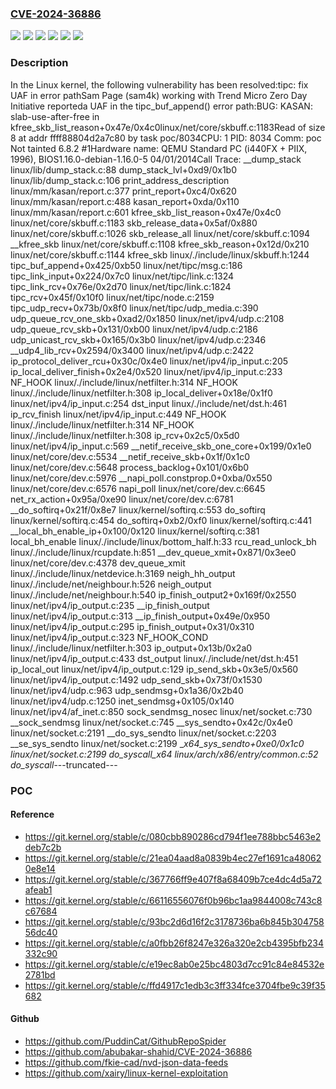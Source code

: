 ### [CVE-2024-36886](https://cve.mitre.org/cgi-bin/cvename.cgi?name=CVE-2024-36886)
![](https://img.shields.io/static/v1?label=Product&message=Linux&color=blue)
![](https://img.shields.io/static/v1?label=Version&message=&color=brightgreen)
![](https://img.shields.io/static/v1?label=Version&message=1149557d64c9%20&color=brightgreen)
![](https://img.shields.io/static/v1?label=Version&message=1149557d64c97dc9adf3103347a1c0e8c06d3b89%20&color=brightgreen)
![](https://img.shields.io/static/v1?label=Version&message=4.1%20&color=brightgreen)
![](https://img.shields.io/static/v1?label=Vulnerability&message=n%2Fa&color=blue)

### Description

In the Linux kernel, the following vulnerability has been resolved:tipc: fix UAF in error pathSam Page (sam4k) working with Trend Micro Zero Day Initiative reporteda UAF in the tipc_buf_append() error path:BUG: KASAN: slab-use-after-free in kfree_skb_list_reason+0x47e/0x4c0linux/net/core/skbuff.c:1183Read of size 8 at addr ffff88804d2a7c80 by task poc/8034CPU: 1 PID: 8034 Comm: poc Not tainted 6.8.2 #1Hardware name: QEMU Standard PC (i440FX + PIIX, 1996), BIOS1.16.0-debian-1.16.0-5 04/01/2014Call Trace: <IRQ> __dump_stack linux/lib/dump_stack.c:88 dump_stack_lvl+0xd9/0x1b0 linux/lib/dump_stack.c:106 print_address_description linux/mm/kasan/report.c:377 print_report+0xc4/0x620 linux/mm/kasan/report.c:488 kasan_report+0xda/0x110 linux/mm/kasan/report.c:601 kfree_skb_list_reason+0x47e/0x4c0 linux/net/core/skbuff.c:1183 skb_release_data+0x5af/0x880 linux/net/core/skbuff.c:1026 skb_release_all linux/net/core/skbuff.c:1094 __kfree_skb linux/net/core/skbuff.c:1108 kfree_skb_reason+0x12d/0x210 linux/net/core/skbuff.c:1144 kfree_skb linux/./include/linux/skbuff.h:1244 tipc_buf_append+0x425/0xb50 linux/net/tipc/msg.c:186 tipc_link_input+0x224/0x7c0 linux/net/tipc/link.c:1324 tipc_link_rcv+0x76e/0x2d70 linux/net/tipc/link.c:1824 tipc_rcv+0x45f/0x10f0 linux/net/tipc/node.c:2159 tipc_udp_recv+0x73b/0x8f0 linux/net/tipc/udp_media.c:390 udp_queue_rcv_one_skb+0xad2/0x1850 linux/net/ipv4/udp.c:2108 udp_queue_rcv_skb+0x131/0xb00 linux/net/ipv4/udp.c:2186 udp_unicast_rcv_skb+0x165/0x3b0 linux/net/ipv4/udp.c:2346 __udp4_lib_rcv+0x2594/0x3400 linux/net/ipv4/udp.c:2422 ip_protocol_deliver_rcu+0x30c/0x4e0 linux/net/ipv4/ip_input.c:205 ip_local_deliver_finish+0x2e4/0x520 linux/net/ipv4/ip_input.c:233 NF_HOOK linux/./include/linux/netfilter.h:314 NF_HOOK linux/./include/linux/netfilter.h:308 ip_local_deliver+0x18e/0x1f0 linux/net/ipv4/ip_input.c:254 dst_input linux/./include/net/dst.h:461 ip_rcv_finish linux/net/ipv4/ip_input.c:449 NF_HOOK linux/./include/linux/netfilter.h:314 NF_HOOK linux/./include/linux/netfilter.h:308 ip_rcv+0x2c5/0x5d0 linux/net/ipv4/ip_input.c:569 __netif_receive_skb_one_core+0x199/0x1e0 linux/net/core/dev.c:5534 __netif_receive_skb+0x1f/0x1c0 linux/net/core/dev.c:5648 process_backlog+0x101/0x6b0 linux/net/core/dev.c:5976 __napi_poll.constprop.0+0xba/0x550 linux/net/core/dev.c:6576 napi_poll linux/net/core/dev.c:6645 net_rx_action+0x95a/0xe90 linux/net/core/dev.c:6781 __do_softirq+0x21f/0x8e7 linux/kernel/softirq.c:553 do_softirq linux/kernel/softirq.c:454 do_softirq+0xb2/0xf0 linux/kernel/softirq.c:441 </IRQ> <TASK> __local_bh_enable_ip+0x100/0x120 linux/kernel/softirq.c:381 local_bh_enable linux/./include/linux/bottom_half.h:33 rcu_read_unlock_bh linux/./include/linux/rcupdate.h:851 __dev_queue_xmit+0x871/0x3ee0 linux/net/core/dev.c:4378 dev_queue_xmit linux/./include/linux/netdevice.h:3169 neigh_hh_output linux/./include/net/neighbour.h:526 neigh_output linux/./include/net/neighbour.h:540 ip_finish_output2+0x169f/0x2550 linux/net/ipv4/ip_output.c:235 __ip_finish_output linux/net/ipv4/ip_output.c:313 __ip_finish_output+0x49e/0x950 linux/net/ipv4/ip_output.c:295 ip_finish_output+0x31/0x310 linux/net/ipv4/ip_output.c:323 NF_HOOK_COND linux/./include/linux/netfilter.h:303 ip_output+0x13b/0x2a0 linux/net/ipv4/ip_output.c:433 dst_output linux/./include/net/dst.h:451 ip_local_out linux/net/ipv4/ip_output.c:129 ip_send_skb+0x3e5/0x560 linux/net/ipv4/ip_output.c:1492 udp_send_skb+0x73f/0x1530 linux/net/ipv4/udp.c:963 udp_sendmsg+0x1a36/0x2b40 linux/net/ipv4/udp.c:1250 inet_sendmsg+0x105/0x140 linux/net/ipv4/af_inet.c:850 sock_sendmsg_nosec linux/net/socket.c:730 __sock_sendmsg linux/net/socket.c:745 __sys_sendto+0x42c/0x4e0 linux/net/socket.c:2191 __do_sys_sendto linux/net/socket.c:2203 __se_sys_sendto linux/net/socket.c:2199 __x64_sys_sendto+0xe0/0x1c0 linux/net/socket.c:2199 do_syscall_x64 linux/arch/x86/entry/common.c:52 do_syscall_---truncated---

### POC

#### Reference
- https://git.kernel.org/stable/c/080cbb890286cd794f1ee788bbc5463e2deb7c2b
- https://git.kernel.org/stable/c/21ea04aad8a0839b4ec27ef1691ca480620e8e14
- https://git.kernel.org/stable/c/367766ff9e407f8a68409b7ce4dc4d5a72afeab1
- https://git.kernel.org/stable/c/66116556076f0b96bc1aa9844008c743c8c67684
- https://git.kernel.org/stable/c/93bc2d6d16f2c3178736ba6b845b30475856dc40
- https://git.kernel.org/stable/c/a0fbb26f8247e326a320e2cb4395bfb234332c90
- https://git.kernel.org/stable/c/e19ec8ab0e25bc4803d7cc91c84e84532e2781bd
- https://git.kernel.org/stable/c/ffd4917c1edb3c3ff334fce3704fbe9c39f35682

#### Github
- https://github.com/PuddinCat/GithubRepoSpider
- https://github.com/abubakar-shahid/CVE-2024-36886
- https://github.com/fkie-cad/nvd-json-data-feeds
- https://github.com/xairy/linux-kernel-exploitation

